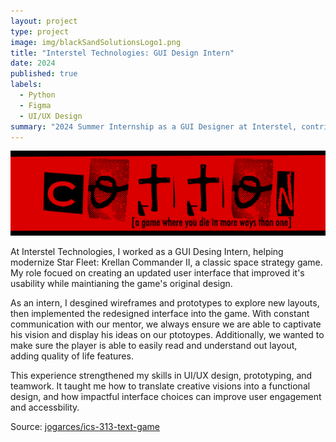 ```yaml
---
layout: project
type: project
image: img/blackSandSolutionsLogo1.png
title: "Interstel Technologies: GUI Design Intern"
date: 2024
published: true
labels:
  - Python
  - Figma
  - UI/UX Design
summary: "2024 Summer Internship as a GUI Designer at Interstel, contributing to the modernization of a classic space strategy game."
---
```


<img class="img-fluid" src="../img/cotton/cotton-header.png">

At Interstel Technologies, I worked as a GUI Desing Intern, helping modernize Star Fleet: Krellan Commander II, a classic space strategy game. My role focued on creating an updated user interface that improved it's usability while maintianing the game's original design.

As an intern, I desgined wireframes and prototypes to explore new layouts, then implemented the redesigned interface into the game. With constant communication with our mentor, we always ensure we are able to captivate his vision and display his ideas on our ptotoypes. Additionally, we wanted to make sure the player is able to easily read and understand out layout, adding quality of life features.

This experience strengthened my skills in UI/UX design, prototyping, and teamwork. It taught me how to translate creative visions into a functional design, and how impactful interface choices can improve user engagement and accessbility.



Source: <a href="https://github.com/jogarces/ics-313-text-game"><i class="large github icon "></i>jogarces/ics-313-text-game</a>
